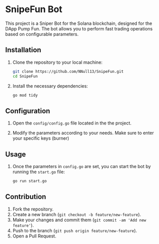 # SnipeFun Bot

This project is a Sniper Bot for the Solana blockchain, designed for the DApp Pump Fun. The bot allows you to perform fast trading operations based on configurable parameters.

## Installation

1. Clone the repository to your local machine:
    ```sh
    git clone https://github.com/NNull13/SnipeFun.git
    cd SnipeFun
    ```

2. Install the necessary dependencies:
    ```sh
    go mod tidy
    ```

## Configuration

1. Open the `config/config.go` file located in the the project.

2. Modify the parameters according to your needs. Make sure to enter your specific keys (burner)


## Usage

1. Once the parameters in `config.go` are set, you can start the bot by running the `start.go` file:
    ```sh
    go run start.go
    ```

## Contribution

1. Fork the repository.
2. Create a new branch (`git checkout -b feature/new-feature`).
3. Make your changes and commit them (`git commit -am 'Add new feature'`).
4. Push to the branch (`git push origin feature/new-feature`).
5. Open a Pull Request.
